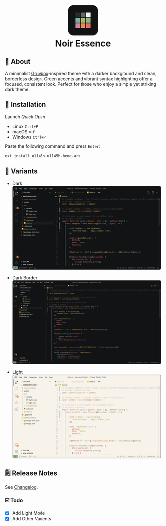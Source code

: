 <h1 align="center">
  <br>
  <a href="https://marketplace.visualstudio.com/items?itemName=u1145h.u1145h-heme-ark">
    <img src="/screenshots/logo.png" width="100" height="100">
  </a>
  <br>
  Noir Essence
  <br>
</h1>


## 👋 About
A minimalist [Gruvbox](https://github.com/morhetz/gruvbox)-inspired theme with a darker background and clean, borderless design. Green accents and vibrant syntax highlighting offer a focused, consistent look. Perfect for those who enjoy a simple yet striking dark theme.


## 💾 Installation

Launch _Quick Open_

- Linux</a> `Ctrl+P`
- macOS</a> `⌘+P`
- Windows</a> `Ctrl+P`

Paste the following command and press `Enter`:
```
ext install u1145h.u1145h-heme-ark
```


## 🎨 Variants

- Dark
![alt text](screenshots/preview-dark.png)

- Dark Border
![alt text](screenshots/preview-dark-border.png)

- Light
![alt text](screenshots/preview-light.png)


## 🗒️ Release Notes
See [Changelog](CHANGELOG.md).


### ☑️ Todo
- [x] Add Light Mode
- [X] Add Other Varients